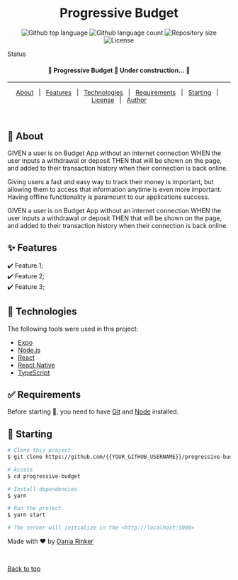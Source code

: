 <h1 align="center">Progressive Budget</h1>

<p align="center">
  <img alt="Github top language" src="https://img.shields.io/github/languages/top/daniarinker/progressive-budget?color=56BEB8">

  <img alt="Github language count" src="https://img.shields.io/github/languages/count/daniarinker/progressive-budget?color=56BEB8">

  <img alt="Repository size" src="https://img.shields.io/github/repo-size/daniarinker/progressive-budget?color=56BEB8">

  <img alt="License" src="https://img.shields.io/github/license/daniarinker/progressive-budget?color=56BEB8">

Status

<h4 align="center"> 
	🚧  Progressive Budget 🚀 Under construction...  🚧
</h4>

<hr>

<p align="center">
  <a href="#dart-about">About</a> &#xa0; | &#xa0; 
  <a href="#sparkles-features">Features</a> &#xa0; | &#xa0;
  <a href="#rocket-technologies">Technologies</a> &#xa0; | &#xa0;
  <a href="#white_check_mark-requirements">Requirements</a> &#xa0; | &#xa0;
  <a href="#checkered_flag-starting">Starting</a> &#xa0; | &#xa0;
  <a href="#memo-license">License</a> &#xa0; | &#xa0;
  <a href="https://github.com/{{YOUR_GITHUB_USERNAME}}" target="_blank">Author</a>
</p>

<br>

## :dart: About

GIVEN a user is on Budget App without an internet connection
WHEN the user inputs a withdrawal or deposit
THEN that will be shown on the page, and added to their transaction history when their connection is back online.

Giving users a fast and easy way to track their money is important, but allowing them to access that information anytime is even more important. Having offline functionality is paramount to our applications success.

GIVEN a user is on Budget App without an internet connection
WHEN the user inputs a withdrawal or deposit
THEN that will be shown on the page, and added to their transaction history when their connection is back online.

## :sparkles: Features

:heavy_check_mark: Feature 1;\
:heavy_check_mark: Feature 2;\
:heavy_check_mark: Feature 3;

## :rocket: Technologies

The following tools were used in this project:

- [Expo](https://expo.io/)
- [Node.js](https://nodejs.org/en/)
- [React](https://pt-br.reactjs.org/)
- [React Native](https://reactnative.dev/)
- [TypeScript](https://www.typescriptlang.org/)

## :white_check_mark: Requirements

Before starting :checkered_flag:, you need to have [Git](https://git-scm.com) and [Node](https://nodejs.org/en/) installed.

## :checkered_flag: Starting

```bash
# Clone this project
$ git clone https://github.com/{{YOUR_GITHUB_USERNAME}}/progressive-budget

# Access
$ cd progressive-budget

# Install dependencies
$ yarn

# Run the project
$ yarn start

# The server will initialize in the <http://localhost:3000>
```

Made with :heart: by <a href="https://github.com/daniarinker" target="_blank">Dania Rinker</a>

&#xa0;

<a href="#top">Back to top</a>
